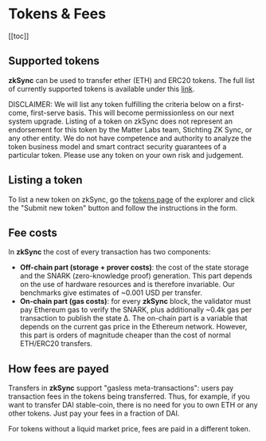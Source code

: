 # Tokens & Fees

[[toc]]

## Supported tokens

**zkSync** can be used to transfer ether (ETH) and ERC20 tokens. The full list of currently supported tokens is available under this [link](https://zkscan.io/explorer/tokens).

DISCLAIMER: We will list any token fulfilling the criteria below on a first-come, first-serve basis. This will become permissionless on our next system upgrade. Listing of a token
on zkSync does not represent an endorsement for this token by the Matter Labs team, Stichting ZK Sync, or any other entity. We do not have competence and authority to analyze the
token business model and smart contract security guarantees of a particular token. Please use any token on your own risk and judgement.

## Listing a token

To list a new token on zkSync, go the [tokens page](https://zkscan.io/explorer/tokens/) of the explorer and click the
"Submit new token" button and follow the instructions in the form.

## Fee costs

In **zkSync** the cost of every transaction has two components:

- **Off-chain part (storage + prover costs)**: the cost of the state storage and the SNARK (zero-knowledge proof)
  generation. This part depends on the use of hardware resources and is therefore invariable. Our benchmarks give
  estimates of ~0.001 USD per transfer.
- **On-chain part (gas costs)**: for every **zkSync** block, the validator must pay Ethereum gas to verify the SNARK,
  plus additionally ~0.4k gas per transaction to publish the state ∆. The on-chain part is a variable that depends on
  the current gas price in the Ethereum network. However, this part is orders of magnitude cheaper than the cost of
  normal ETH/ERC20 transfers.

## How fees are payed

Transfers in **zkSync** support "gasless meta-transactions": users pay transaction fees in the tokens being transferred.
Thus, for example, if you want to transfer DAI stable-coin, there is no need for you to own ETH or any other tokens.
Just pay your fees in a fraction of DAI.

For tokens without a liquid market price, fees are paid in a different token.
